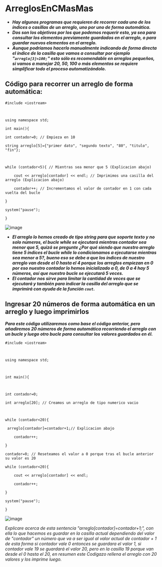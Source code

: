 # ArreglosEnCMasMas

- **_Hay algunos programas que requieren de recorrer cada uno de los índices o casillas de un arreglo, uno por uno de forma automática._** 
- **_Dos son los objetivos por los que podemos requerir esto, ya sea para consultar los elementos previamente guardados en el arreglo, o para guardar nuevos elementos en el arreglo._**
- **_Aunque podríamos hacerlo manualmente indicando de forma directa el índice de la casilla que vamos a consultar por ejemplo "```arreglo[3]=100;```" esto sólo es recomendable en arreglos pequeños, si vamos a manejar 20, 50, 100 o más elementos se requiere simplificar todo el proceso automatizándolo._**

## Código para recorrer un arreglo de forma automática:

```
#include <iostream>



using namespace std;

int main(){

int contador=0; // Empieza en 10

string arreglo[5]={"primer dato", "segundo texto", "80", "titulo", "fin"};



while (contador<5){ // Mientras sea menor que 5 (Explicacion abajo)

    cout << arreglo[contador] << endl; // Imprimimos una casilla del arreglo (Explicacion abajo)

    contador++; // Incrementamos el valor de contador en 1 con cada vuelta del bucle

}

system("pause");

}
```

![image](https://github.com/MARSFOREVER472/ArreglosEnCMasMas/assets/69094327/ade94c38-b59d-440a-971c-3e1cb3caa53e)

- **_El arreglo lo hemos creado de tipo string para que soporte texto y no solo números, el bucle while se ejecutará mientras contador sea menor que 5, quizá se pregunte ¿Por qué siendo que nuestro arreglo tiene 5 índices el bucle while lo condicionamos a ejecutarse mientras sea menor a 5?, bueno eso se debe a que los índices de nuestro arreglo van desde el 0 hasta el 4 porque los arreglos empiezan en 0 por eso nuestro contador lo hemos inicializado a 0, de 0 a 4 hay 5 números, así que nuestro bucle se ejecutará 5 veces._**
- **_El contador nos sirve para limitar la cantidad de veces que se ejecutará y también para indicar la casilla del arreglo que se imprimirá con ayuda de la función ```cout```._**

## Ingresar 20 números de forma automática en un arreglo y luego imprimirlos

**_Para este código utilizaremos como base el código anterior, pero añadiremos 20 números de forma automática recorriendo el arreglo con un bucle y luego otro bucle para consultar los valores guardados en él._**

```
#include <iostream>



using namespace std;



int main(){



int contador=0;

int arreglo[20]; // Creamos un arreglo de tipo numerico vacio



while (contador<20){

 arreglo[contador]=contador+1;// Explicacion abajo

    contador++;

}

contador=0; // Reseteamos el valor a 0 porque tras el bucle anterior su valor es 20

while (contador<20){

    cout << arreglo[contador] << endl;

    contador++;

}

system("pause");

}
```

![image](https://github.com/MARSFOREVER472/ArreglosEnCMasMas/assets/69094327/09924d54-8aa2-4739-a6a6-0d8c964e3f8c)

_Explicare acerca de esta sentencia "arreglo[contador]=contador+1;", con ella lo que hacemos es guardar en la casilla actual dependiendo del valor de "contador" un número que va a ser igual al valor actual de contador + 1 de esta forma si contador vale 0 entonces se guardara el valor 1, si contador vale 19 se guardará el valor 20, pero en la casilla 19 porque van desde el 0 hasta el 20, en resumen este Codigazo rellena el arreglo con 20 valores y los imprime luego._

